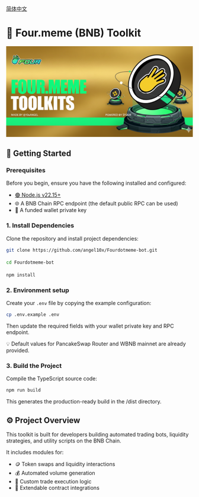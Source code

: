 [简体中文](./Readme.cn.md)

# 🧰 Four.meme (BNB) Toolkit

![](./banner.png)

## 🚀 Getting Started

### Prerequisites
Before you begin, ensure you have the following installed and configured:
- [🟢 Node.js v22.15+](https://nodejs.org/en/download)
- 🌐 A BNB Chain RPC endpoint (the default public RPC can be used)
- 🔑 A funded wallet private key

### 1. Install Dependencies
Clone the repository and install project dependencies:
```bash
git clone https://github.com/angel10x/Fourdotmeme-bot.git

cd Fourdotmeme-bot

npm install
```

### 2. Environment setup
Create your `.env` file by copying the example configuration:
```bash
cp .env.example .env
```
Then update the required fields with your wallet private key and RPC endpoint.

  💡 Default values for PancakeSwap Router and WBNB mainnet are already provided.

### 3. Build the Project
Compile the TypeScript source code:
```bash
npm run build
```
This generates the production-ready build in the /dist directory.

## ⚙️ Project Overview
This toolkit is built for developers building automated trading bots, liquidity strategies, and utility scripts on the BNB Chain.

It includes modules for:
- 🪙 Token swaps and liquidity interactions
- 💰 Automated volume generation
- 🔄 Custom trade execution logic
- 🧩 Extendable contract integrations